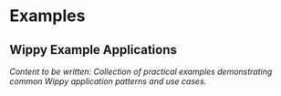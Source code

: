 # Examples

<!-- Metadata -->
<!-- 
Topic: Example Applications Hub
Type: Example Collection
Audience: All Developers
Estimated Reading Time: Variable
Prerequisites: Basic Wippy knowledge
-->

<!-- Content Plan -->
<!--
Collection of practical examples:
- Chat bot implementation
- API service with authentication
- Data processing pipeline
- Multi-agent system coordination
- Distributed system deployment
- Real-world use case demonstrations

Should provide practical examples for common application patterns.
-->

## Wippy Example Applications

*Content to be written: Collection of practical examples demonstrating common Wippy application patterns and use cases.*
